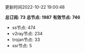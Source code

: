 更新时间2022-10-22 19:00:48

**总订阅: 73**
**总节点: 1987**
**有效节点: 746**
- ss节点: 474
- v2ray节点: 234
- trojan节点: 33
- ssr节点: 5
